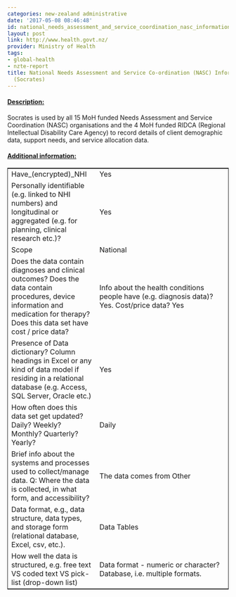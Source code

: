 ```yaml
---
categories: new-zealand administrative
date: '2017-05-08 08:46:48'
id: national_needs_assessment_and_service_coordination_nasc_information_system_socrates
layout: post
link: http://www.health.govt.nz/
provider: Ministry of Health
tags:
- global-health
- nzte-report
title: National Needs Assessment and Service Co-ordination (NASC) Information System
  (Socrates)
---
```



 <h4> <u>Description:</u> </h4>
Socrates is used by all 15 MoH funded Needs Assessment and Service Coordination (NASC) organisations and the 4 MoH funded RIDCA (Regional Intellectual Disability Care Agency) to record details of client demographic data, support needs, and service allocation data.  
 <h4> <u>Additional information:</u> </h4>
 <table style="border: 1px solid">
 <tr> <td width="40%">Have_(encrypted)_NHI</td> <td>Yes</td> </tr>
 <tr> <td width="40%">Personally identifiable (e.g. linked to NHI numbers) and longitudinal or aggregated (e.g. for planning, clinical research etc.)?</td> <td>Yes</td> </tr>
 <tr> <td width="40%">Scope</td> <td>National</td> </tr>
 <tr> <td width="40%">Does the data contain diagnoses and clinical outcomes?
Does the data contain procedures, device information and medication for therapy?
Does this data set have cost / price data?</td> <td>Info about the health conditions people have (e.g. diagnosis data)? Yes. Cost/price data? Yes</td> </tr>
 <tr> <td width="40%">Presence of Data dictionary? Column headings in Excel or any kind of data model if residing in a relational database (e.g. Access, SQL Server, Oracle etc.) </td> <td>Yes</td> </tr>
 <tr> <td width="40%">How often does this data set get updated? Daily? Weekly? Monthly? Quarterly? Yearly?</td> <td>Daily</td> </tr>
 <tr> <td width="40%">Brief info about the systems and processes used to collect/manage data. Q: Where the data is collected, in what form, and accessibility?</td> <td>The data comes from Other</td> </tr>
 <tr> <td width="40%">Data format, e.g., data structure, data types, and storage form (relational database, Excel, csv, etc.).</td> <td>Data Tables</td> </tr>
 <tr> <td width="40%">How well the data is structured, e.g. free text VS coded text VS pick-list (drop-down list)</td> <td>Data format - numeric or character? Database, i.e. multiple formats.</td> </tr>
 </table>